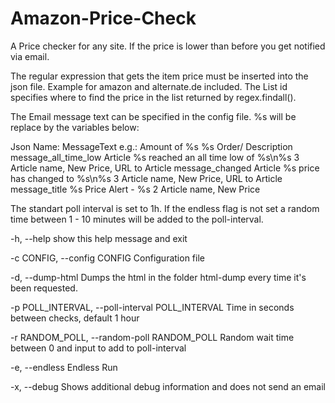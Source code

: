 # Amazon-Price-Check

A Price checker for any site. If the price is lower than before you get notified via email.

The regular expression that gets the item price must be inserted into the json file. Example for amazon and alternate.de included.
The List id specifies where to find the price in the list returned by regex.findall().

The Email message text can be specified in the config file. %s will be replace by the variables below:

Json Name:                    MessageText e.g.:                         Amount of %s              %s Order/ Description
message_all_time_low Article  %s reached an all time low of %s\n%s      3                         Article name, New Price, URL to Article
message_changed Article       %s price has changed to %s\n%s            3                         Article name, New Price, URL to Article
message_title                 %s Price Alert - %s                       2                         Article name, New Price

The standart poll interval is set to 1h. If the endless flag is not set a random time between 1 - 10 minutes will be added to the poll-interval.

  -h, --help            								show this help message and exit

  -c CONFIG, --config CONFIG							Configuration file

  -d, --dump-html										Dumps the html in the folder html-dump every time it's been requested.
  
  -p POLL_INTERVAL, --poll-interval POLL_INTERVAL		Time in seconds between checks, default 1 hour

  -r RANDOM_POLL, --random-poll RANDOM_POLL				Random wait time between 0 and input to add to poll-interval

  -e, --endless         								Endless Run
  
  -x, --debug											Shows additional debug information and does not send an email